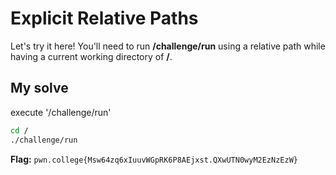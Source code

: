 # Explicit Relative Paths
Let's try it here! You'll need to run **/challenge/run** using a relative path while having a current working directory of **/**.
## My solve
execute '/challenge/run'

```bash
cd /
./challenge/run
```

**Flag:** `pwn.college{Msw64zq6xIuuvWGpRK6P8AEjxst.QXwUTN0wyM2EzNzEzW}`